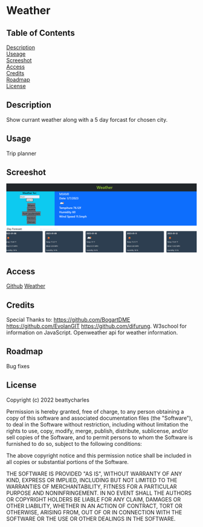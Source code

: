 # Weather

## Table of Contents
[Description](#description)<br>
[Useage](#usage)<br>
[Screeshot](#screeshot)<br>
[Access](#access)<br>
[Credits](#credits)<br>
[Roadmap](#roadmap)<br>
[License](#license)

## Description
Show currant weather along with a 5 day forcast for chosen city.

## Usage
Trip planner

## Screeshot
![Screenshot](./assits/Capture.PNG)

## Access

[Github](https://www.github.com/beattycharles)
[Weather](https://beattycharles.github.io/Weather/)

## Credits
Special Thanks to: https://github.com/BogartDME https://github.com/EvolanGIT https://github.com/difurung.
W3school for information on JavaScript.
Openweather api for weather information.


## Roadmap
Bug fixes

## License
Copyright (c) 2022 beattycharles

Permission is hereby granted, free of charge, to any person obtaining a copy
of this software and associated documentation files (the "Software"), to deal
in the Software without restriction, including without limitation the rights
to use, copy, modify, merge, publish, distribute, sublicense, and/or sell
copies of the Software, and to permit persons to whom the Software is
furnished to do so, subject to the following conditions:

The above copyright notice and this permission notice shall be included in all
copies or substantial portions of the Software.

THE SOFTWARE IS PROVIDED "AS IS", WITHOUT WARRANTY OF ANY KIND, EXPRESS OR
IMPLIED, INCLUDING BUT NOT LIMITED TO THE WARRANTIES OF MERCHANTABILITY,
FITNESS FOR A PARTICULAR PURPOSE AND NONINFRINGEMENT. IN NO EVENT SHALL THE
AUTHORS OR COPYRIGHT HOLDERS BE LIABLE FOR ANY CLAIM, DAMAGES OR OTHER
LIABILITY, WHETHER IN AN ACTION OF CONTRACT, TORT OR OTHERWISE, ARISING FROM,
OUT OF OR IN CONNECTION WITH THE SOFTWARE OR THE USE OR OTHER DEALINGS IN THE
SOFTWARE.